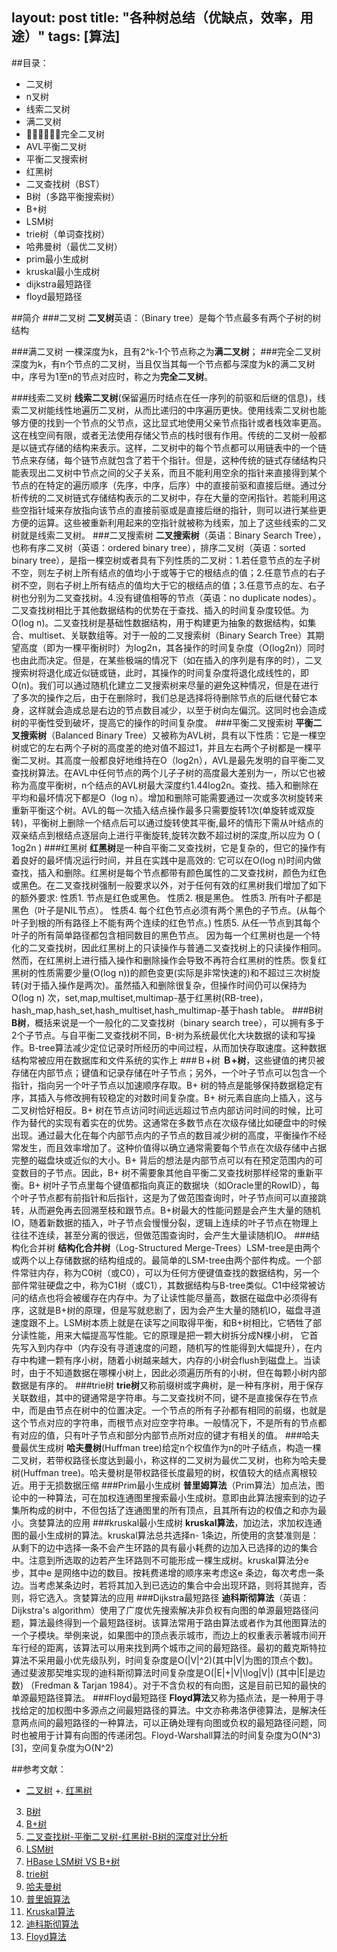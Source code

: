 layout: post
title: "各种树总结（优缺点，效率，用途）"
tags: [算法]
---
##目录：
* 二叉树
* n叉树
* 线索二叉树
* 满二叉树
* 完全二叉树
* AVL平衡二叉树
* 平衡二叉搜索树
* 红黑树
* 二叉查找树（BST）
* B树（多路平衡搜索树）
* B+树
* LSM树
* trie树（单词查找树）
* 哈弗曼树（最优二叉树）
* prim最小生成树
* kruskal最小生成树
* dijkstra最短路径
* floyd最短路径

##简介
###二叉树 
**二叉树**英语：（Binary tree）是每个节点最多有两个子树的树结构

###满二叉树
 一棵深度为k，且有2^k-1个节点称之为**满二叉树**；
###完全二叉树
深度为k，有n个节点的二叉树，当且仅当其每一个节点都与深度为k的满二叉树中，序号为1至n的节点对应时，称之为**完全二叉树**。

###线索二叉树
**线索二叉树**(保留遍历时结点在任一序列的前驱和后继的信息)，线索二叉树能线性地遍历二叉树，从而比递归的中序遍历更快。使用线索二叉树也能够方便的找到一个节点的父节点，这比显式地使用父亲节点指针或者栈效率更高。这在栈空间有限，或者无法使用存储父节点的栈时很有作用。传统的二叉树一般都是以链式存储的结构来表示。这样，二叉树中的每个节点都可以用链表中的一个链节点来存储，每个链节点就包含了若干个指针。但是，这种传统的链式存储结构只能表现出二叉树中节点之间的父子关系，而且不能利用空余的指针来直接得到某个节点的在特定的遍历顺序（先序，中序，后序）中的直接前驱和直接后继。通过分析传统的二叉树链式存储结构表示的二叉树中，存在大量的空闲指针。若能利用这些空指针域来存放指向该节点的直接前驱或是直接后继的指针，则可以进行某些更方便的运算。这些被重新利用起来的空指针就被称为线索，加上了这些线索的二叉树就是线索二叉树。
###二叉搜索树
 **二叉搜索树**（英语：Binary Search Tree），也称有序二叉树（英语：ordered binary tree），排序二叉树（英语：sorted binary tree），是指一棵空树或者具有下列性质的二叉树：1.若任意节点的左子树不空，则左子树上所有结点的值均小于或等于它的根结点的值；2.任意节点的右子树不空，则右子树上所有结点的值均大于它的根结点的值；3.任意节点的左、右子树也分别为二叉查找树。4.没有键值相等的节点（英语：no duplicate nodes）。二叉查找树相比于其他数据结构的优势在于查找、插入的时间复杂度较低。为O(log n)。二叉查找树是基础性数据结构，用于构建更为抽象的数据结构，如集合、multiset、关联数组等。对于一般的二叉搜索树（Binary Search Tree）其期望高度（即为一棵平衡树时）为log2n，其各操作的时间复杂度（O(log2n)）同时也由此而决定。但是，在某些极端的情况下（如在插入的序列是有序的时），二叉搜索树将退化成近似链或链，此时，其操作的时间复杂度将退化成线性的，即O(n)。我们可以通过随机化建立二叉搜索树来尽量的避免这种情况，但是在进行了多次的操作之后，由于在删除时，我们总是选择将待删除节点的后继代替它本身，这样就会造成总是右边的节点数目减少，以至于树向左偏沉。这同时也会造成树的平衡性受到破坏，提高它的操作的时间复杂度。
###平衡二叉搜索树
**平衡二叉搜索树**（Balanced Binary Tree）又被称为AVL树，具有以下性质：它是一棵空树或它的左右两个子树的高度差的绝对值不超过1，并且左右两个子树都是一棵平衡二叉树。其高度一般都良好地维持在O（log2n），AVL是最先发明的自平衡二叉查找树算法。在AVL中任何节点的两个儿子子树的高度最大差别为一，所以它也被称为高度平衡树，n个结点的AVL树最大深度约1.44log2n。查找、插入和删除在平均和最坏情况下都是O（log n）。增加和删除可能需要通过一次或多次树旋转来重新平衡这个树。AVL的每一次插入结点操作最多只需要旋转1次(单旋转或双旋转)，平衡树上删除一个结点后可以通过旋转使其平衡,最坏的情形下需从叶结点的双亲结点到根结点逐层向上进行平衡旋转,旋转次数不超过树的深度,所以应为 O ( 1og2n )
###红黑树
**红黑树**是一种自平衡二叉查找树，它是复杂的，但它的操作有着良好的最坏情况运行时间，并且在实践中是高效的: 它可以在O(log n)时间内做查找，插入和删除。红黑树是每个节点都带有颜色属性的二叉查找树，颜色为红色或黑色。在二叉查找树强制一般要求以外，对于任何有效的红黑树我们增加了如下的额外要求:
性质1. 节点是红色或黑色。
性质2. 根是黑色。
性质3. 所有叶子都是黑色（叶子是NIL节点）。
性质4. 每个红色节点必须有两个黑色的子节点。(从每个叶子到根的所有路径上不能有两个连续的红色节点。)
性质5. 从任一节点到其每个叶子的所有简单路径都包含相同数目的黑色节点。
因为每一个红黑树也是一个特化的二叉查找树，因此红黑树上的只读操作与普通二叉查找树上的只读操作相同。然而，在红黑树上进行插入操作和删除操作会导致不再符合红黑树的性质。恢复红黑树的性质需要少量(O(log n))的颜色变更(实际是非常快速的)和不超过三次树旋转(对于插入操作是两次)。虽然插入和删除很复杂，但操作时间仍可以保持为 O(log n) 次，set,map,multiset,multimap-基于红黑树(RB-tree)，hash_map,hash_set,hash_multiset,hash_multimap-基于hash table。
###B树
**B树**，概括来说是一个一般化的二叉查找树（binary search tree），可以拥有多于2个子节点。与自平衡二叉查找树不同，B-树为系统最优化大块数据的读和写操作。B-tree算法减少定位记录时所经历的中间过程，从而加快存取速度。这种数据结构常被应用在数据库和文件系统的实作上
###Ｂ+树
**Ｂ+树**，这些键值的拷贝被存储在内部节点；键值和记录存储在叶子节点；另外，一个叶子节点可以包含一个指针，指向另一个叶子节点以加速顺序存取。B+ 树的特点是能够保持数据稳定有序，其插入与修改拥有较稳定的对数时间复杂度。B+ 树元素自底向上插入，这与二叉树恰好相反。B+ 树在节点访问时间远远超过节点内部访问时间的时候，比可作为替代的实现有着实在的优势。这通常在多数节点在次级存储比如硬盘中的时候出现。通过最大化在每个内部节点内的子节点的数目减少树的高度，平衡操作不经常发生，而且效率增加了。这种价值得以确立通常需要每个节点在次级存储中占据完整的磁盘块或近似的大小。B+ 背后的想法是内部节点可以有在预定范围内的可变数目的子节点。因此，B+ 树不需要象其他自平衡二叉查找树那样经常的重新平衡。B+ 树叶子节点里每个键值都指向真正的数据块（如Oracle里的RowID），每个叶子节点都有前指针和后指针，这是为了做范围查询时，叶子节点间可以直接跳转，从而避免再去回溯至枝和跟节点。B+树最大的性能问题是会产生大量的随机IO，随着新数据的插入，叶子节点会慢慢分裂，逻辑上连续的叶子节点在物理上往往不连续，甚至分离的很远，但做范围查询时，会产生大量读随机IO。
###结构化合并树
**结构化合并树**（Log-Structured Merge-Trees）LSM-tree是由两个或两个以上存储数据的结构组成的。最简单的LSM-tree由两个部件构成。一个部件常驻内存，称为C0树（或C0），可以为任何方便键值查找的数据结构，另一个部件常驻硬盘之中，称为C1树（或C1），其数据结构与B-tree类似。C1中经常被访问的结点也将会被缓存在内存中。为了让读性能尽量高，数据在磁盘中必须得有序，这就是B+树的原理，但是写就悲剧了，因为会产生大量的随机IO，磁盘寻道速度跟不上。LSM树本质上就是在读写之间取得平衡，和B+树相比，它牺牲了部分读性能，用来大幅提高写性能。它的原理是把一颗大树拆分成N棵小树， 它首先写入到内存中（内存没有寻道速度的问题，随机写的性能得到大幅提升），在内存中构建一颗有序小树，随着小树越来越大，内存的小树会flush到磁盘上。当读时，由于不知道数据在哪棵小树上，因此必须遍历所有的小树，但在每颗小树内部数据是有序的。
###trie树
**trie树**又称前缀树或字典树，是一种有序树，用于保存关联数组，其中的键通常是字符串。与二叉查找树不同，键不是直接保存在节点中，而是由节点在树中的位置决定。一个节点的所有子孙都有相同的前缀，也就是这个节点对应的字符串，而根节点对应空字符串。一般情况下，不是所有的节点都有对应的值，只有叶子节点和部分内部节点所对应的键才有相关的值。
###哈夫曼最优生成树
**哈夫曼树**(Huffman tree)给定n个权值作为n的叶子结点，构造一棵二叉树，若带权路径长度达到最小，称这样的二叉树为最优二叉树，也称为哈夫曼树(Huffman tree)。哈夫曼树是带权路径长度最短的树，权值较大的结点离根较近。用于无损数据压缩
###Prim最小生成树
**普里姆算法**（Prim算法）加点法，图论中的一种算法，可在加权连通图里搜索最小生成树。意即由此算法搜索到的边子集所构成的树中，不但包括了连通图里的所有顶点，且其所有边的权值之和亦为最小。贪婪算法的应用
###kruskal最小生成树
**kruskal算法**，加边法，求加权连通图的最小生成树的算法。kruskal算法总共选择n- 1条边，所使用的贪婪准则是：从剩下的边中选择一条不会产生环路的具有最小耗费的边加入已选择的边的集合中。注意到所选取的边若产生环路则不可能形成一棵生成树。kruskal算法分e 步，其中e 是网络中边的数目。按耗费递增的顺序来考虑这e 条边，每次考虑一条边。当考虑某条边时，若将其加入到已选边的集合中会出现环路，则将其抛弃，否则，将它选入。贪婪算法的应用
###Dijkstra最短路径
**迪科斯彻算法**（英语：Dijkstra's algorithm）使用了广度优先搜索解决非负权有向图的单源最短路径问题，算法最终得到一个最短路径树。该算法常用于路由算法或者作为其他图算法的一个子模块。举例来说，如果图中的顶点表示城市，而边上的权重表示著城市间开车行经的距离，该算法可以用来找到两个城市之间的最短路径。最初的戴克斯特拉算法不采用最小优先级队列，时间复杂度是O(|V|^2)(其中|V|为图的顶点个数)。通过斐波那契堆实现的迪科斯彻算法时间复杂度是O(|E|+|V|\log|V|) (其中|E|是边数) （Fredman & Tarjan 1984）。对于不含负权的有向图，这是目前已知的最快的单源最短路径算法。
###Floyd最短路径
**Floyd算法**又称为插点法，是一种用于寻找给定的加权图中多源点之间最短路径的算法。中文亦称弗洛伊德算法，是解决任意两点间的最短路径的一种算法，可以正确处理有向图或负权的最短路径问题，同时也被用于计算有向图的传递闭包。Floyd-Warshall算法的时间复杂度为O(N^3)[3]，空间复杂度为O(N^2)


##参考文献：

+ [二叉树](http://zh.wikipedia.org/wiki/%E4%BA%8C%E5%8F%89%E6%A0%91)
+. [红黑树](http://zh.wikipedia.org/wiki/%E7%BA%A2%E9%BB%91%E6%A0%91)
3. [B树](http://zh.wikipedia.org/wiki/B%E6%A0%91)
4. [B+树](http://zh.wikipedia.org/wiki/B%2B%E6%A0%91)
5. [二叉查找树-平衡二叉树-红黑树-B树的深度对比分析](http://blog.csdn.net/hzx5212/article/details/12152715)
6. [LSM树](http://www.cnblogs.com/siegfang/archive/2013/01/12/lsm-tree.html)
7. [HBase LSM树 VS B+树](http://blog.csdn.net/dbanote/article/details/8897599)
8. [trie树](http://zh.wikipedia.org/wiki/Trie)
9. [哈夫曼树](http://zh.wikipedia.org/wiki/%E9%9C%8D%E5%A4%AB%E6%9B%BC%E7%BC%96%E7%A0%81)
10. [普里姆算法](http://zh.wikipedia.org/wiki/%E6%99%AE%E6%9E%97%E5%A7%86%E7%AE%97%E6%B3%95)
10. [Kruskal算法](http://zh.wikipedia.org/wiki/%E5%85%8B%E9%B2%81%E6%96%AF%E5%85%8B%E5%B0%94%E6%BC%94%E7%AE%97%E6%B3%95)
11. [迪科斯彻算法](http://zh.wikipedia.org/wiki/%E6%88%B4%E5%85%8B%E6%96%AF%E7%89%B9%E6%8B%89%E7%AE%97%E6%B3%95)
12. [Floyd算法](http://zh.wikipedia.org/wiki/Floyd-Warshall%E7%AE%97%E6%B3%95)